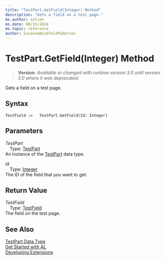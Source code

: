 ```yaml
---
title: "TestPart.GetField(Integer) Method"
description: "Gets a field on a test page."
ms.author: solsen
ms.date: 08/15/2024
ms.topic: reference
author: SusanneWindfeldPedersen
---
```

[//]: # (START>DO_NOT_EDIT)
[//]: # (IMPORTANT:Do not edit any of the content between here and the END>DO_NOT_EDIT.)
[//]: # (Any modifications should be made in the .xml files in the ModernDev repo.)
# TestPart.GetField(Integer) Method
> **Version**: _Available or changed with runtime version 3.0 until version 3.0 where it was deprecated._

Gets a field on a test page.


## Syntax
```AL
TestField :=   TestPart.GetField(Id: Integer)
```
## Parameters
*TestPart*  
&emsp;Type: [TestPart](testpart-data-type.md)  
An instance of the [TestPart](testpart-data-type.md) data type.  

*Id*  
&emsp;Type: [Integer](../integer/integer-data-type.md)  
The ID of the field that you want to get.  


## Return Value
*TestField*  
&emsp;Type: [TestField](../testfield/testfield-data-type.md)  
The field on the test page.


[//]: # (IMPORTANT: END>DO_NOT_EDIT)
## See Also
[TestPart Data Type](testpart-data-type.md)  
[Get Started with AL](../../devenv-get-started.md)  
[Developing Extensions](../../devenv-dev-overview.md)